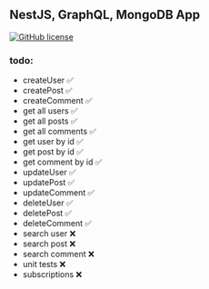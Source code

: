 ## NestJS, GraphQL, MongoDB App
[![GitHub license](https://img.shields.io/github/license/Naereen/StrapDown.js.svg)](https://github.com/Naereen/StrapDown.js/blob/master/LICENSE)

### todo:
- createUser :white_check_mark:
- createPost :white_check_mark:
- createComment :white_check_mark:
- get all users :white_check_mark:
- get all posts :white_check_mark:
- get all comments :white_check_mark:
- get user by id :white_check_mark:
- get post by id :white_check_mark:
- get comment by id :white_check_mark:
- updateUser :white_check_mark:
- updatePost :white_check_mark:
- updateComment :white_check_mark:
- deleteUser :white_check_mark:
- deletePost :white_check_mark:
- deleteComment :white_check_mark:
- search user :x:
- search post :x:
- search comment :x:
- unit tests :x:
- subscriptions :x: